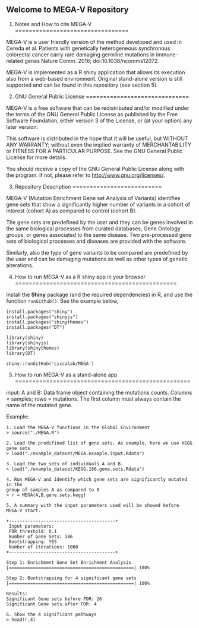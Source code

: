 Welcome to MEGA-V Repository
-------------------------------

1. Notes and How to cite MEGA-V
=================================

MEGA-V is a user friendly version of the method developed and used in Cereda et al. Patients with genetically heterogeneous synchronous colorectal cancer carry rare damaging germline mutations in immune-related genes Nature Comm. 2016; doi:10.1038/ncomms12072.

MEGA-V is implemented as a R shiny application that allows its execution also from a web-based environment. Original stand-alone version is still supported and can be found in this repository (see section 5).


2. GNU General Public License
==============================

MEGA-V is a free software that can be redistributed and/or modified under the terms of the GNU General Public License as published by the Free Software Foundation, either version 3 of the License, or (at your option) any later version.

This software is distributed in the hope that it will be useful, but WITHOUT ANY WARRANTY; without even the implied warranty of MERCHANTABILITY or FITNESS FOR A PARTICULAR PURPOSE.  See the GNU General Public License for more details.

You should receive a copy of the GNU General Public License along with the program. If not, please refer to <http://www.gnu.org/licenses/>.


3. Repository Description
==========================

MEGA-V (Mutation Enrichment Gene set Analysis of Variants) identifies gene sets that show a significantly higher number of variants in a cohort of interest (cohort A) as compared to control (cohort B).

The gene sets are predefined by the user and they can be genes involved in the same biological processes from curated databases, Gene Ontology groups, or genes associated to the same disease. Two pre-processed gene sets of biological processes and diseases are provided with the software.

Similarly, also the type of gene variants to be compared are predefined by the user and 
can be damaging mutations as well as other types of genetic alterations.


4. How to run MEGA-V as a R shiny app in your browser
===============================================

Install the **Shiny** package (and the required dependencies) in R, and use the function `runGithub()`. See the example below,
```
install.packages("shiny")
install.packages("shinyjs")
install.packages("shinythemes")
install.packages("DT")

library(shiny)
library(shinyjs)
library(shinythemes)
library(DT)

shiny::runGitHub('ciccalab/MEGA')
```


5. How to run MEGA-V as a stand-alone app
===================================================

input:
A and B: Data frame object containing the mutations counts. 
Columns = samples; rows = mutations. The first column must always contain the name of the mutated gene.

Example:
```
1. Load the MEGA-V functions in the Global Environment
> source("./MEGA.R")

2. Load the predifined list of gene sets. As example, here we use KEGG gene sets
> load("./example_dataset/MEGA.example.input.Rdata")

3. Load the two sets of individuals A and B.
> load("./example_dataset/KEGG.186.gene.sets.Rdata")

4. Run MEGA-V and identify which gene sets are significantly mutated in the
group of samples A as compared to B
> r = MEGA(A,B,gene.sets.kegg)

5. A summary with the input parameters used will be showed before MEGA-V start.

+----------------------------------------+
 Input parameters:
 FDR threshold: 0.1
 Number of Gene Sets: 186
 Bootstrapping: YES
 Number of iterations: 1000
+----------------------------------------+

Step 1: Enrichment Gene Set Enrichment Analysis
|===============================================| 100%

Step 2: Bootstrapping for 4 significant gene sets
|===============================================| 100%

Results:
Significant Gene sets before FDR: 26
Significant Gene sets after FDR: 4

6. Show the 4 significant pathways
> head(r,4)
```

